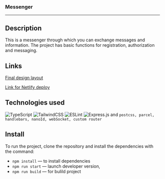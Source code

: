 ### Messenger
---

## Description

This is a messenger through which you can exchange messages and information. The project has basic functions for registration, authorization and messaging.

## Links

[Final design layout](https://www.figma.com/file/csZQv144HAIIvmP4Q9CiVB/Chat_external_link-(Copy)?node-id=1%3A498&t=ahgR49tuID51WlxH-0) 

[Link for Netlify deploy](https://640f8549da845b00085d0b86--famous-monstera-783f00.netlify.app/)

## Technologies used
![TypeScript](https://img.shields.io/badge/typescript-%23007ACC.svg?style=for-the-badge&logo=typescript&logoColor=white)
![TailwindCSS](https://img.shields.io/badge/tailwindcss-%2338B2AC.svg?style=for-the-badge&logo=tailwind-css&logoColor=white)
![ESLint](https://img.shields.io/badge/ESLint-4B3263?style=for-the-badge&logo=eslint&logoColor=white)
![Express.js](https://img.shields.io/badge/express.js-%23404d59.svg?style=for-the-badge&logo=express&logoColor=%2361DAFB)
and `postcss, parcel, handlebars, nanoId, webSocket, custom router`

## Install

To run the project, clone the repository and install the dependencies with the command:

- `npm install` — to install dependencies
- `npm run start` — launch developer version,
- `npm run build` — for bulild project

